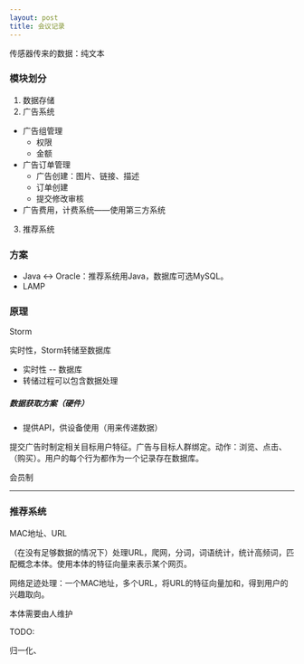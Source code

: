 ```yaml
---
layout: post
title: 会议记录
---
```


传感器传来的数据：纯文本

### 模块划分

1. 数据存储
2. 广告系统

- 广告组管理
	- 权限
	- 金额
- 广告订单管理
	- 广告创建：图片、链接、描述
	- 订单创建
	- 提交修改审核
- 广告费用，计费系统——使用第三方系统

3. 推荐系统

### 方案

- Java <-> Oracle：推荐系统用Java，数据库可选MySQL。
- LAMP

### 原理

Storm

实时性，Storm转储至数据库

- 实时性 -- 数据库
- 转储过程可以包含数据处理

##### 数据获取方案（硬件）

- 提供API，供设备使用（用来传递数据）

提交广告时制定相关目标用户特征。广告与目标人群绑定。动作：浏览、点击、（购买）。用户的每个行为都作为一个记录存在数据库。

会员制

----------

### 推荐系统

MAC地址、URL

（在没有足够数据的情况下）处理URL，爬网，分词，词语统计，统计高频词，匹配概念本体。使用本体的特征向量来表示某个网页。

网络足迹处理：一个MAC地址，多个URL，将URL的特征向量加和，得到用户的兴趣取向。

本体需要由人维护

TODO:

归一化、
